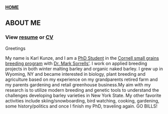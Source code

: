 **<span style="color: grey;"> [HOME](./index.md) </span>**

## ABOUT ME  


### **View [resume](./Resume/karlkunze-resume.pdf) or [CV](./CV/karlkunze-cv.pdf)**


Greetings 

My name is Karl Kunze, and I am a [PhD Student](https://cals.cornell.edu/karl-kunze) in the  [Cornell small grains breeding program](https://blogs.cornell.edu/varietytrials/small-grains-wheat-oats-barley-triticale/) with [Dr. Mark Sorrells’](https://plbrgen.cals.cornell.edu/people/mark-sorrells/). I work on applied breeding projects in both winter malting barley and organic naked barley. I grew up in Wyoming, NY and became interested in biology, plant breeding and agriculture based on my experience on my grandparents retired farm and my parents gardening and retail greenhouse business.My aim with my research is to utilize modern breeding and genetic tools to understand the challenges developing barley varieties in New York State. My other favorite activities include skiing/snowboarding, bird watching, cooking, gardening, some history/politics and once I finish my PhD, traveling again. 
GO BILLS!

